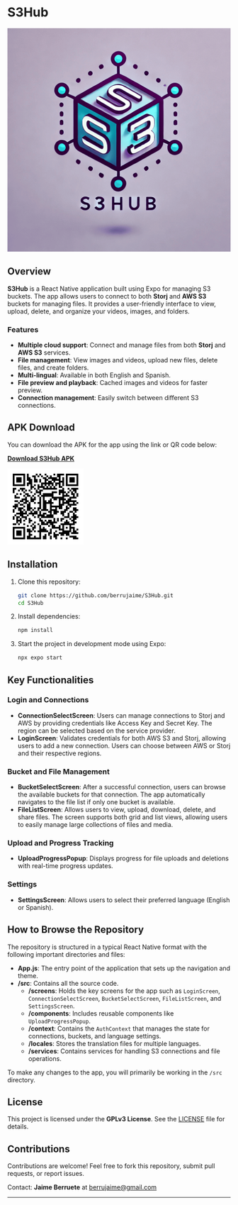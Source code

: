 # S3Hub

![S3Hub Logo](https://github.com/berrujaime/S3Hub/blob/main/S3Hub/assets/logos/S3HubLogo.png)

## Overview

**S3Hub** is a React Native application built using Expo for managing S3 buckets. The app allows users to connect to both **Storj** and **AWS S3** buckets for managing files. It provides a user-friendly interface to view, upload, delete, and organize your videos, images, and folders.

### Features
- **Multiple cloud support**: Connect and manage files from both **Storj** and **AWS S3** services.
- **File management**: View images and videos, upload new files, delete files, and create folders.
- **Multi-lingual**: Available in both English and Spanish.
- **File preview and playback**: Cached images and videos for faster preview.
- **Connection management**: Easily switch between different S3 connections.

## APK Download

You can download the APK for the app using the link or QR code below:

[**Download S3Hub APK**](https://expo.dev/accounts/berrujaime/projects/S3Hub/builds/907f0dfb-eb39-4617-9215-5a7276893888)

![Download QR Code](https://github.com/berrujaime/S3Hub/blob/main/S3Hub/assets/apk/apkQR.png)

## Installation

1. Clone this repository:
   ```bash
   git clone https://github.com/berrujaime/S3Hub.git
   cd S3Hub
   ```
2. Install dependencies:
   ```bash
   npm install
   ```
3. Start the project in development mode using Expo:
   ```bash
   npx expo start
   ```

## Key Functionalities

### Login and Connections
- **ConnectionSelectScreen**: Users can manage connections to Storj and AWS by providing credentials like Access Key and Secret Key. The region can be selected based on the service provider.
- **LoginScreen**: Validates credentials for both AWS S3 and Storj, allowing users to add a new connection. Users can choose between AWS or Storj and their respective regions.

### Bucket and File Management
- **BucketSelectScreen**: After a successful connection, users can browse the available buckets for that connection. The app automatically navigates to the file list if only one bucket is available.
- **FileListScreen**: Allows users to view, upload, download, delete, and share files. The screen supports both grid and list views, allowing users to easily manage large collections of files and media. 

### Upload and Progress Tracking
- **UploadProgressPopup**: Displays progress for file uploads and deletions with real-time progress updates.

### Settings
- **SettingsScreen**: Allows users to select their preferred language (English or Spanish).

## How to Browse the Repository

The repository is structured in a typical React Native format with the following important directories and files:

- **App.js**: The entry point of the application that sets up the navigation and theme.
- **/src**: Contains all the source code.
  - **/screens**: Holds the key screens for the app such as `LoginScreen`, `ConnectionSelectScreen`, `BucketSelectScreen`, `FileListScreen`, and `SettingsScreen`.
  - **/components**: Includes reusable components like `UploadProgressPopup`.
  - **/context**: Contains the `AuthContext` that manages the state for connections, buckets, and language settings.
  - **/locales**: Stores the translation files for multiple languages.
  - **/services**: Contains services for handling S3 connections and file operations.
  
To make any changes to the app, you will primarily be working in the `/src` directory.

## License

This project is licensed under the **GPLv3 License**. See the [LICENSE](LICENSE) file for details.

## Contributions

Contributions are welcome! Feel free to fork this repository, submit pull requests, or report issues. 

Contact: **Jaime Berruete** at berrujaime@gmail.com

---
